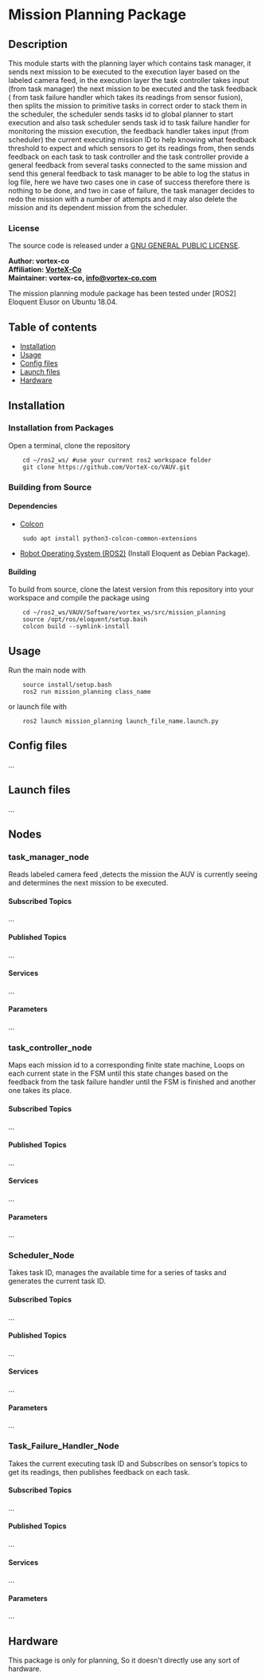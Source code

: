 # Mission Planning Package

## Description

This module starts with the planning layer which contains task manager, it sends next mission to be executed to the execution layer based on the labeled camera feed, in the execution layer the task controller takes input (from task manager) the next mission to be executed and the task feedback ( from task failure handler which takes its readings from sensor fusion), then splits the mission to primitive tasks in correct order to stack them in the scheduler, the scheduler  sends tasks id to global planner to start execution and also task scheduler sends task id to task failure handler for monitoring the mission execution, the feedback handler takes input (from scheduler) the current executing mission ID to help knowing what feedback threshold to expect and which sensors to get its readings from, then sends feedback on each task to task controller and the task controller provide a general feedback from several tasks connected to the same mission and send this general feedback to task manager to be able to log the status in log file, here we have two cases one in case of success therefore there is nothing to be done, and two in case of failure, the task manager decides to redo the mission with a number of attempts and it may also delete the mission and its dependent mission from the scheduler.

### License

The source code is released under a [GNU GENERAL PUBLIC LICENSE](https://github.com/fatma-mohamed-98/VAUV/blob/master/LICENSE).

**Author: vortex-co<br />
Affiliation: [VorteX-Co](https://vortex-co.com/home)<br />
Maintainer: vortex-co, info@vortex-co.com**

The mission planning module package has been tested under [ROS2] Eloquent Elusor on Ubuntu 18.04.

## Table of contents
* [Installation](#Installation)
* [Usage](#Usage)
* [Config files](#Config-files)
* [Launch files](#Launch-files)
* [Hardware](#hardware)


## Installation
### Installation from Packages

Open a terminal, clone the repository
~~~
	cd ~/ros2_ws/ #use your current ros2 workspace folder
	git clone https://github.com/VorteX-co/VAUV.git
~~~   

### Building from Source

#### Dependencies

- [Colcon](https://index.ros.org/doc/ros2/Tutorials/Colcon-Tutorial/)
~~~
	sudo apt install python3-colcon-common-extensions
~~~ 
- [Robot Operating System (ROS2)](https://index.ros.org/doc/ros2/Installation/Eloquent/Linux-Install-Debians/) (Install Eloquent as Debian Package).

#### Building

To build from source, clone the latest version from this repository into your workspace and compile the package using 
~~~
	cd ~/ros2_ws/VAUV/Software/vortex_ws/src/mission_planning
	source /opt/ros/eloquent/setup.bash
	colcon build --symlink-install
~~~

## Usage

Run the main node with
~~~
	source install/setup.bash
	ros2 run mission_planning class_name
~~~
or launch file with
~~~
	ros2 launch mission_planning launch_file_name.launch.py
~~~

## Config files

...

## Launch files

...

## Nodes

### task_manager_node

Reads labeled camera feed ,detects the mission the AUV is currently seeing and determines the next mission to be executed.

#### Subscribed Topics

...

#### Published Topics

...

#### Services

...

#### Parameters

...

### task_controller_node

Maps each mission id to a corresponding finite state machine, Loops on each current state in the FSM until this state changes based on the feedback from the task failure handler until the FSM is finished and another one takes its place.

#### Subscribed Topics

...

#### Published Topics

...

#### Services

...

#### Parameters

...

### Scheduler_Node

Takes task ID, manages the available time for a series of tasks and generates the current task ID.


#### Subscribed Topics

...

#### Published Topics

...

#### Services

...

#### Parameters

...

### Task_Failure_Handler_Node

Takes the current executing task ID and Subscribes on sensor’s topics to get its readings, then publishes feedback on each task.

#### Subscribed Topics	

...

#### Published Topics
	
...

#### Services

...

#### Parameters

...

## Hardware

This package is only for planning, So it doesn't directly use any sort of hardware.
